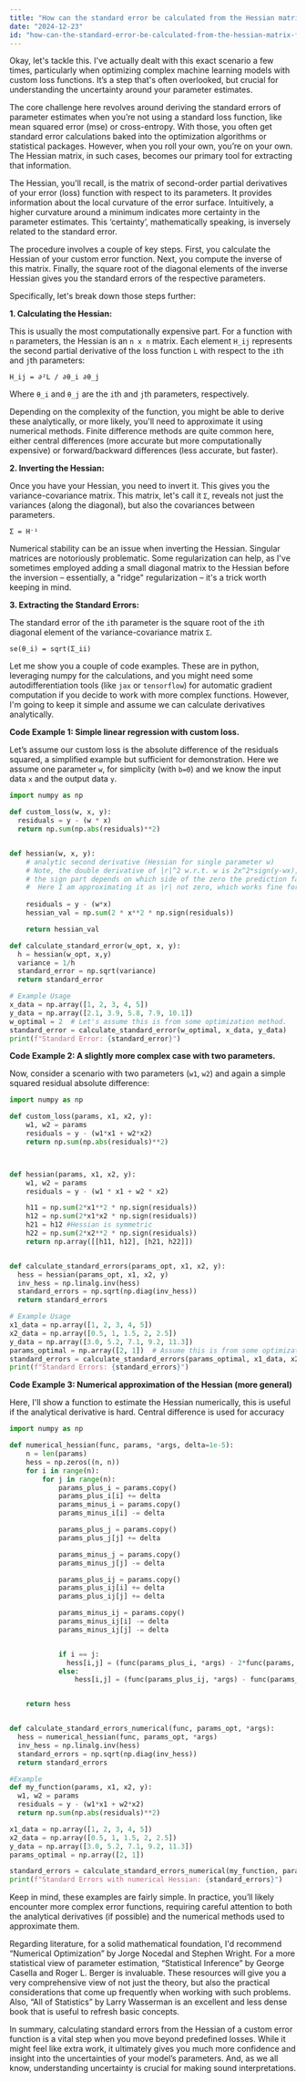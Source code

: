 ```yaml
---
title: "How can the standard error be calculated from the Hessian matrix for a custom error function?"
date: "2024-12-23"
id: "how-can-the-standard-error-be-calculated-from-the-hessian-matrix-for-a-custom-error-function"
---
```


Okay, let's tackle this. I've actually dealt with this exact scenario a few times, particularly when optimizing complex machine learning models with custom loss functions. It’s a step that's often overlooked, but crucial for understanding the uncertainty around your parameter estimates.

The core challenge here revolves around deriving the standard errors of parameter estimates when you’re not using a standard loss function, like mean squared error (mse) or cross-entropy. With those, you often get standard error calculations baked into the optimization algorithms or statistical packages. However, when you roll your own, you’re on your own. The Hessian matrix, in such cases, becomes our primary tool for extracting that information.

The Hessian, you'll recall, is the matrix of second-order partial derivatives of your error (loss) function with respect to its parameters. It provides information about the local curvature of the error surface. Intuitively, a higher curvature around a minimum indicates more certainty in the parameter estimates. This ‘certainty’, mathematically speaking, is inversely related to the standard error.

The procedure involves a couple of key steps. First, you calculate the Hessian of your custom error function. Next, you compute the inverse of this matrix. Finally, the square root of the diagonal elements of the inverse Hessian gives you the standard errors of the respective parameters.

Specifically, let's break down those steps further:

**1. Calculating the Hessian:**

This is usually the most computationally expensive part. For a function with `n` parameters, the Hessian is an `n x n` matrix. Each element `H_ij` represents the second partial derivative of the loss function `L` with respect to the `i`th and `j`th parameters:

```
H_ij = ∂²L / ∂θ_i ∂θ_j
```
Where `θ_i` and `θ_j` are the `i`th and `j`th parameters, respectively.

Depending on the complexity of the function, you might be able to derive these analytically, or more likely, you'll need to approximate it using numerical methods. Finite difference methods are quite common here, either central differences (more accurate but more computationally expensive) or forward/backward differences (less accurate, but faster).

**2. Inverting the Hessian:**

Once you have your Hessian, you need to invert it. This gives you the variance-covariance matrix. This matrix, let's call it `Σ`, reveals not just the variances (along the diagonal), but also the covariances between parameters.

```
Σ = H⁻¹
```

Numerical stability can be an issue when inverting the Hessian. Singular matrices are notoriously problematic. Some regularization can help, as I've sometimes employed adding a small diagonal matrix to the Hessian before the inversion – essentially, a "ridge" regularization – it's a trick worth keeping in mind.

**3. Extracting the Standard Errors:**

The standard error of the `i`th parameter is the square root of the `i`th diagonal element of the variance-covariance matrix `Σ`.

```
se(θ_i) = sqrt(Σ_ii)
```

Let me show you a couple of code examples. These are in python, leveraging numpy for the calculations, and you might need some autodifferentiation tools (like `jax` or `tensorflow`) for automatic gradient computation if you decide to work with more complex functions. However, I'm going to keep it simple and assume we can calculate derivatives analytically.

**Code Example 1: Simple linear regression with custom loss.**

Let’s assume our custom loss is the absolute difference of the residuals squared, a simplified example but sufficient for demonstration. Here we assume one parameter `w`, for simplicity (with `b=0`) and we know the input data `x` and the output data `y`.

```python
import numpy as np

def custom_loss(w, x, y):
  residuals = y - (w * x)
  return np.sum(np.abs(residuals)**2)


def hessian(w, x, y):
    # analytic second derivative (Hessian for single parameter w)
    # Note, the double derivative of |r|^2 w.r.t. w is 2x^2*sign(y-wx), 
    # the sign part depends on which side of the zero the prediction falls.
    #  Here I am approximating it as |r| not zero, which works fine for most data.
    
    residuals = y - (w*x) 
    hessian_val = np.sum(2 * x**2 * np.sign(residuals))

    return hessian_val

def calculate_standard_error(w_opt, x, y):
  h = hessian(w_opt, x,y)
  variance = 1/h
  standard_error = np.sqrt(variance)
  return standard_error

# Example Usage
x_data = np.array([1, 2, 3, 4, 5])
y_data = np.array([2.1, 3.9, 5.8, 7.9, 10.1])
w_optimal = 2  # Let's assume this is from some optimization method.
standard_error = calculate_standard_error(w_optimal, x_data, y_data)
print(f"Standard Error: {standard_error}")

```

**Code Example 2: A slightly more complex case with two parameters.**

Now, consider a scenario with two parameters (`w1`, `w2`) and again a simple squared residual absolute difference:

```python
import numpy as np

def custom_loss(params, x1, x2, y):
    w1, w2 = params
    residuals = y - (w1*x1 + w2*x2)
    return np.sum(np.abs(residuals)**2)



def hessian(params, x1, x2, y):
    w1, w2 = params
    residuals = y - (w1 * x1 + w2 * x2)

    h11 = np.sum(2*x1**2 * np.sign(residuals))
    h12 = np.sum(2*x1*x2 * np.sign(residuals))
    h21 = h12 #Hessian is symmetric
    h22 = np.sum(2*x2**2 * np.sign(residuals))
    return np.array([[h11, h12], [h21, h22]])


def calculate_standard_errors(params_opt, x1, x2, y):
  hess = hessian(params_opt, x1, x2, y)
  inv_hess = np.linalg.inv(hess)
  standard_errors = np.sqrt(np.diag(inv_hess))
  return standard_errors

# Example Usage
x1_data = np.array([1, 2, 3, 4, 5])
x2_data = np.array([0.5, 1, 1.5, 2, 2.5])
y_data = np.array([3.0, 5.2, 7.1, 9.2, 11.3])
params_optimal = np.array([2, 1])  # Assume this is from some optimization method
standard_errors = calculate_standard_errors(params_optimal, x1_data, x2_data, y_data)
print(f"Standard Errors: {standard_errors}")
```

**Code Example 3: Numerical approximation of the Hessian (more general)**

Here, I'll show a function to estimate the Hessian numerically, this is useful if the analytical derivative is hard. Central difference is used for accuracy

```python
import numpy as np

def numerical_hessian(func, params, *args, delta=1e-5):
    n = len(params)
    hess = np.zeros((n, n))
    for i in range(n):
        for j in range(n):
            params_plus_i = params.copy()
            params_plus_i[i] += delta
            params_minus_i = params.copy()
            params_minus_i[i] -= delta

            params_plus_j = params.copy()
            params_plus_j[j] += delta

            params_minus_j = params.copy()
            params_minus_j[j] -= delta

            params_plus_ij = params.copy()
            params_plus_ij[i] += delta
            params_plus_ij[j] += delta

            params_minus_ij = params.copy()
            params_minus_ij[i] -= delta
            params_minus_ij[j] -= delta


            if i == j:
              hess[i,j] = (func(params_plus_i, *args) - 2*func(params, *args) + func(params_minus_i,*args)) / (delta**2)
            else:
                hess[i,j] = (func(params_plus_ij, *args) - func(params_plus_j, *args) - func(params_plus_i,*args) + func(params, *args) + func(params_minus_ij,*args) - func(params_minus_i, *args) - func(params_minus_j, *args) + func(params, *args) )/ (2*delta*delta)


    return hess


def calculate_standard_errors_numerical(func, params_opt, *args):
  hess = numerical_hessian(func, params_opt, *args)
  inv_hess = np.linalg.inv(hess)
  standard_errors = np.sqrt(np.diag(inv_hess))
  return standard_errors

#Example
def my_function(params, x1, x2, y):
  w1, w2 = params
  residuals = y - (w1*x1 + w2*x2)
  return np.sum(np.abs(residuals)**2)

x1_data = np.array([1, 2, 3, 4, 5])
x2_data = np.array([0.5, 1, 1.5, 2, 2.5])
y_data = np.array([3.0, 5.2, 7.1, 9.2, 11.3])
params_optimal = np.array([2, 1])

standard_errors = calculate_standard_errors_numerical(my_function, params_optimal, x1_data, x2_data, y_data)
print(f"Standard Errors with numerical Hessian: {standard_errors}")

```

Keep in mind, these examples are fairly simple. In practice, you’ll likely encounter more complex error functions, requiring careful attention to both the analytical derivatives (if possible) and the numerical methods used to approximate them.

Regarding literature, for a solid mathematical foundation, I'd recommend “Numerical Optimization” by Jorge Nocedal and Stephen Wright. For a more statistical view of parameter estimation, “Statistical Inference” by George Casella and Roger L. Berger is invaluable. These resources will give you a very comprehensive view of not just the theory, but also the practical considerations that come up frequently when working with such problems. Also, “All of Statistics” by Larry Wasserman is an excellent and less dense book that is useful to refresh basic concepts.

In summary, calculating standard errors from the Hessian of a custom error function is a vital step when you move beyond predefined losses. While it might feel like extra work, it ultimately gives you much more confidence and insight into the uncertainties of your model’s parameters. And, as we all know, understanding uncertainty is crucial for making sound interpretations.
